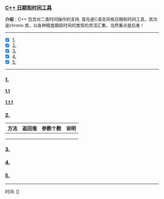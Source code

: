 ### [C++ 日期和时间工具](#)
 **介绍**：C++ 包含对二类时间操作的支持, 首先是C语言风格日期和时间工具，其次是chrono 库，以各种精度跟踪时间的类型的灵活汇集，当然重点是后者！

-----
- [x] [1. ](#1-)
- [x] [2. ](#2-)
- [x] [3. ](#3-)
- [x] [4. ](#4-)
- [x] [5. ](#5-)
-----

### [1.](#)

#### [1.1](#)

##### [1.1.1 ](#)

### [2.](#) 

|方法|返回值|参数个数|说明|
|:---|:---|:---|:----|
|||||
|||||
|||||

### [3.](#) 

### [4.](#) 

### [5.](#) 

-----
时间: [] 